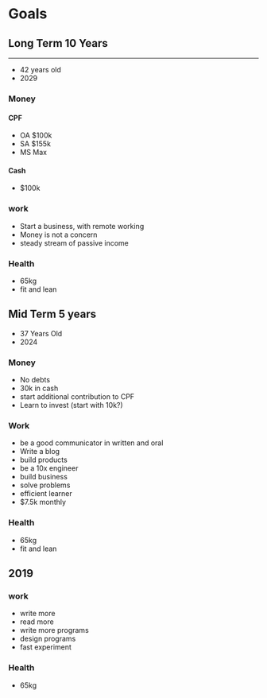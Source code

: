 # Goals
## Long Term 10 Years
--- 
* 42 years old
* 2029

### Money
#### CPF
* OA $100k
* SA $155k
* MS Max

#### Cash
* $100k

### work
* Start a business, with remote working 
* Money is not a concern
* steady stream of passive income

### Health
* 65kg
* fit and lean

## Mid Term 5 years
* 37 Years Old
* 2024

### Money
* No debts
* 30k in cash
* start additional contribution to CPF
* Learn to invest (start with 10k?)

### Work
* be a good communicator in written and oral
* Write a blog
* build products
* be a 10x engineer
* build business
* solve problems 
* efficient learner
* $7.5k monthly 

### Health
* 65kg
* fit and lean

## 2019

### work
* write more
* read more
* write more programs
* design programs 
* fast experiment

### Health 
* 65kg

